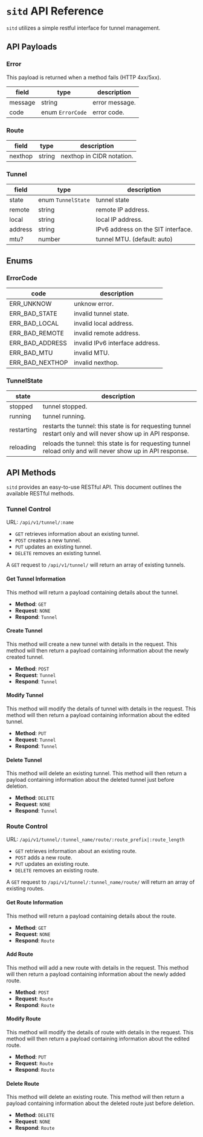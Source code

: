 # `sitd` API Reference

`sitd` utilizes a simple restful interface for tunnel management.

## API Payloads

### Error

This payload is returned when a method fails (HTTP 4xx/5xx).

field|type|description
--|--|--
message|string|error message.
code|enum `ErrorCode`|error code.

### Route 

field|type|description
--|--|--
nexthop|string|nexthop in CIDR notation.

### Tunnel 

field|type|description
--|--|--
state|enum `TunnelState`|tunnel state
remote|string|remote IP address.
local|string|local IP address.
address|string|IPv6 address on the SIT interface.
mtu?|number|tunnel MTU. (default: auto)

## Enums

### ErrorCode

code|description
--|--
ERR_UNKNOW|unknow error.
ERR_BAD_STATE|invalid tunnel state.
ERR_BAD_LOCAL|invalid local address.
ERR_BAD_REMOTE|invalid remote address.
ERR_BAD_ADDRESS|invalid IPv6 interface address.
ERR_BAD_MTU|invalid MTU.
ERR_BAD_NEXTHOP|invalid nexthop.

### TunnelState

state|description
--|--
stopped|tunnel stopped.
running|tunnel running.
restarting|restarts the tunnel: this state is for requesting tunnel restart only and will never show up in API response. 
reloading|reloads the tunnel: this state is for requesting tunnel reload only and will never show up in API response. 

## API Methods

`sitd` provides an easy-to-use RESTful API. This document outlines the available RESTful methods. 

### Tunnel Control

URL: `/api/v1/tunnel/:name`

- `GET` retrieves information about an existing tunnel.
- `POST` creates a new tunnel.
- `PUT` updates an existing tunnel.
- `DELETE` removes an existing tunnel.

A `GET` request to `/api/v1/tunnel/` will return an array of existing tunnels.


#### Get Tunnel Information

This method will return a payload containing details about the tunnel.

- __Method__: `GET`
- __Request__: `NONE`
- __Respond__: `Tunnel`

#### Create Tunnel

This method will create a new tunnel with details in the request. This method will then return a payload containing information about the newly created tunnel.

- __Method__: `POST`
- __Request__: `Tunnel`
- __Respond__: `Tunnel`

#### Modify Tunnel

This method will modify the details of tunnel with details in the request. This method will then return a payload containing information about the edited tunnel.

- __Method__: `PUT`
- __Request__: `Tunnel`
- __Respond__: `Tunnel`

#### Delete Tunnel

This method will delete an existing tunnel. This method will then return a payload containing information about the deleted tunnel just before deletion.

- __Method__: `DELETE`
- __Request__: `NONE`
- __Respond__: `Tunnel`

### Route Control

URL: `/api/v1/tunnel/:tunnel_name/route/:route_prefix|:route_length`

- `GET` retrieves information about an existing route.
- `POST` adds a new route.
- `PUT` updates an existing route.
- `DELETE` removes an existing route.

A `GET` request to `/api/v1/tunnel/:tunnel_name/route/` will return an array of existing routes.

#### Get Route Information

This method will return a payload containing details about the route.

- __Method__: `GET`
- __Request__: `NONE`
- __Respond__: `Route`

#### Add Route

This method will add a new route with details in the request. This method will then return a payload containing information about the newly added route.

- __Method__: `POST`
- __Request__: `Route`
- __Respond__: `Route`

#### Modify Route

This method will modify the details of route with details in the request. This method will then return a payload containing information about the edited route.

- __Method__: `PUT`
- __Request__: `Route`
- __Respond__: `Route`

#### Delete Route

This method will delete an existing route. This method will then return a payload containing information about the deleted route just before deletion.

- __Method__: `DELETE`
- __Request__: `NONE`
- __Respond__: `Route`